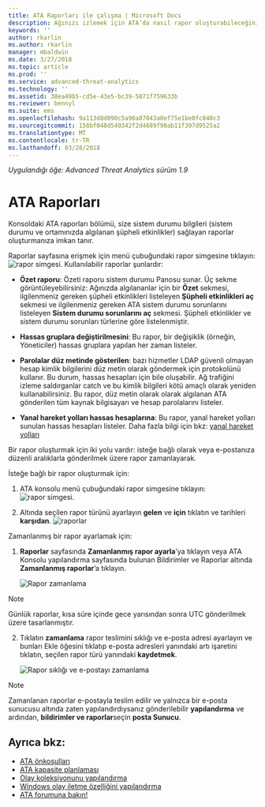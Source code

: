 ```yaml
---
title: ATA Raporları ile çalışma | Microsoft Docs
description: Ağınızı izlemek için ATA’da nasıl rapor oluşturabileceğinizi açıklar.
keywords: ''
author: rkarlin
ms.author: rkarlin
manager: mbaldwin
ms.date: 3/27/2018
ms.topic: article
ms.prod: ''
ms.service: advanced-threat-analytics
ms.technology: ''
ms.assetid: 38ea49b5-cd5e-43e5-bc39-5071f759633b
ms.reviewer: bennyl
ms.suite: ems
ms.openlocfilehash: 9a113d8d090c5a90a07043a0ef75e1be0fc840c3
ms.sourcegitcommit: 158bf048d549342f2d4689f98ab11f397d9525a2
ms.translationtype: MT
ms.contentlocale: tr-TR
ms.lasthandoff: 03/28/2018
---
```

*Uygulandığı öğe: Advanced Threat Analytics sürüm 1.9*


# <a name="ata-reports"></a>ATA Raporları

Konsoldaki ATA raporları bölümü, size sistem durumu bilgileri (sistem durumu ve ortamınızda algılanan şüpheli etkinlikler) sağlayan raporlar oluşturmanıza imkan tanır.

Raporlar sayfasına erişmek için menü çubuğundaki rapor simgesine tıklayın: ![rapor simgesi](./media/ata-report-icon.png).
Kullanılabilir raporlar şunlardır: 

- **Özet raporu**: Özeti raporu sistem durumu Panosu sunar. Üç sekme görüntüleyebilirsiniz: Ağınızda algılananlar için bir **Özet** sekmesi, ilgilenmeniz gereken şüpheli etkinlikleri listeleyen **Şüpheli etkinlikleri aç** sekmesi ve ilgilenmeniz gereken ATA sistem durumu sorunlarını listeleyen **Sistem durumu sorunlarını aç** sekmesi. Şüpheli etkinlikler ve sistem durumu sorunları türlerine göre listelenmiştir. 

- **Hassas gruplara değiştirilmesini**: Bu rapor, bir değişiklik (örneğin, Yöneticiler) hassas gruplara yapılan her zaman listeler.

- **Parolalar düz metinde gösterilen**: bazı hizmetler LDAP güvenli olmayan hesap kimlik bilgilerini düz metin olarak göndermek için protokolünü kullanır. Bu durum, hassas hesapları için bile oluşabilir. Ağ trafiğini izleme saldırganlar catch ve bu kimlik bilgileri kötü amaçlı olarak yeniden kullanabilirsiniz. Bu rapor, düz metin olarak olarak algılanan ATA gönderilen tüm kaynak bilgisayarı ve hesap parolalarını listeler. 

- **Yanal hareket yolları hassas hesaplarına**: Bu rapor, yanal hareket yolları sunulan hassas hesapları listeler. Daha fazla bilgi için bkz: [yanal hareket yolları](use-case-lateral-movement-path.md)

Bir rapor oluşturmak için iki yolu vardır: isteğe bağlı olarak veya e-postanıza düzenli aralıklarla gönderilmek üzere rapor zamanlayarak.

İsteğe bağlı bir rapor oluşturmak için:

1. ATA konsolu menü çubuğundaki rapor simgesine tıklayın: ![rapor simgesi](./media/ata-report-icon.png).

2. Altında seçilen rapor türünü ayarlayın **gelen** ve **için** tıklatın ve tarihleri **karşıdan**. 
 ![raporlar](./media/reports.png)

Zamanlanmış bir rapor ayarlamak için:
 
1. **Raporlar** sayfasında **Zamanlanmış rapor ayarla**’ya tıklayın veya ATA Konsolu yapılandırma sayfasında bulunan Bildirimler ve Raporlar altında **Zamanlanmış raporlar**’a tıklayın.

   ![Rapor zamanlama](./media/ata-sched-reports.png)

  > [!NOTE]
  > Günlük raporlar, kısa süre içinde gece yarısından sonra UTC gönderilmek üzere tasarlanmıştır.

2. Tıklatın **zamanlama** rapor teslimini sıklığı ve e-posta adresi ayarlayın ve bunları Ekle öğesini tıklatıp e-posta adresleri yanındaki artı işaretini tıklatın, seçilen rapor türü yanındaki **kaydetmek**.

   ![Rapor sıklığı ve e-postayı zamanlama](./media/sched-report1.png)


> [!NOTE]
> Zamanlanan raporlar e-postayla teslim edilir ve yalnızca bir e-posta sunucusu altında zaten yapılandırdıysanız gönderilebilir **yapılandırma** ve ardından, **bildirimler ve raporlar**seçin **posta Sunucu**.


## <a name="see-also"></a>Ayrıca bkz:
- [ATA önkoşulları](ata-prerequisites.md)
- [ATA kapasite planlaması](ata-capacity-planning.md)
- [Olay koleksiyonunu yapılandırma](configure-event-collection.md)
- [Windows olay iletme özelliğini yapılandırma](configure-event-collection.md#configuring-windows-event-forwarding)
- [ATA forumuna bakın!](https://social.technet.microsoft.com/Forums/security/home?forum=mata)
